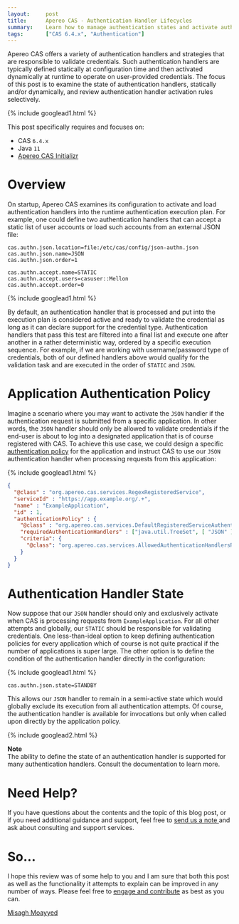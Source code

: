 ```yaml
---
layout:     post
title:      Apereo CAS - Authentication Handler Lifecycles
summary:    Learn how to manage authentication states and activate authentication handlers on-demand and dynamically when necessary.
tags:       ["CAS 6.4.x", "Authentication"]
---
```


Apereo CAS offers a variety of authentication handlers and strategies that are responsible to validate credentials. Such authentication handlers are typically defined statically at configuration time and then activated dynamically at runtime to operate on user-provided credentials. The focus of this post is to examine the state of authentication handlers, statically and/or dynamically, and review authentication handler activation rules selectively.

{% include googlead1.html  %}

This post specifically requires and focuses on:

- CAS `6.4.x`
- Java `11`
- [Apereo CAS Initializr][initializr] 

# Overview

On startup, Apereo CAS examines its configuration to activate and load authentication handlers into the runtime authentication execution plan. For example, one could define two authentication handlers that can accept a static list of user accounts or load such accounts from an external JSON file:

```properties
cas.authn.json.location=file:/etc/cas/config/json-authn.json
cas.authn.json.name=JSON
cas.authn.json.order=1

cas.authn.accept.name=STATIC
cas.authn.accept.users=casuser::Mellon
cas.authn.accept.order=0
```

{% include googlead1.html  %}

By default, an authentication handler that is processed and put into the execution plan is considered active and ready to validate the credential as long as it can declare support for the credential type. Authentication handlers that pass this test are filtered into a final list and execute one after another in a rather deterministic way, ordered by a specific execution sequence. For example, if we are working with username/password type of credentials, both of our defined handlers above would qualify for the validation task and are executed in the order of `STATIC` and `JSON`.

# Application Authentication Policy

Imagine a scenario where you may want to activate the `JSON` handler if the authentication request is submitted from a specific application. In other words, the `JSON` handler should only be allowed to validate credentials if the end-user is about to log into a designated application that is of course registered with CAS. To achieve this use case, we could design a specific [authentication policy](https://apereo.github.io/cas/6.4.x/services/Configuring-Service-AuthN-Policy.html) for the application and instruct CAS to use our `JSON` authentication handler when processing requests from this application:

{% include googlead1.html  %}

```json
{
  "@class" : "org.apereo.cas.services.RegexRegisteredService",
  "serviceId" : "https://app.example.org/.+",
  "name" : "ExampleApplication",
  "id" : 1,
  "authenticationPolicy" : {
    "@class" : "org.apereo.cas.services.DefaultRegisteredServiceAuthenticationPolicy",
    "requiredAuthenticationHandlers" : ["java.util.TreeSet", [ "JSON" ]],
    "criteria": {
      "@class": "org.apereo.cas.services.AllowedAuthenticationHandlersRegisteredServiceAuthenticationPolicyCriteria"
    }
  }
}
```

# Authentication Handler State

Now suppose that our `JSON` handler should only and exclusively activate when CAS is processing requests from `ExampleApplication`. For all other attempts and globally, our `STATIC` should be responsible for validating credentials. One less-than-ideal option to keep defining authentication policies for every application which of course is not quite practical if the number of applications is super large. The other option is to define the condition of the authentication handler directly in the configuration:

{% include googlead1.html  %}

```properties
cas.authn.json.state=STANDBY
```

This allows our `JSON` handler to remain in a semi-active state which would globally exclude its execution from all authentication attempts. Of course, the authentication handler is available for invocations but only when called upon directly by the application policy.

{% include googlead2.html  %}

<div class="alert alert-info">
  <strong>Note</strong><br/>The ability to define the state of an authentication handler is supported for many authentication handlers. Consult the documentation to learn more.
</div>

# Need Help?

If you have questions about the contents and the topic of this blog post, or if you need additional guidance and support, feel free to [send us a note ](/#contact-section-header) and ask about consulting and support services.

# So...

I hope this review was of some help to you and I am sure that both this post as well as the functionality it attempts to explain can be improved in any number of ways. Please feel free to [engage and contribute][contribguide] as best as you can.

[Misagh Moayyed](https://fawnoos.com)

[contribguide]: https://apereo.github.io/cas/developer/Contributor-Guidelines.html
[initializr]: https://getcas.apereo.org